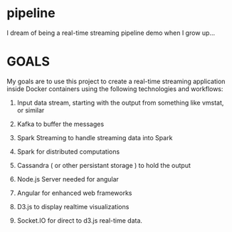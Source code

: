 # pipeline

I dream of being a real-time streaming pipeline demo when I grow up...


# GOALS

My goals are to use this project to create a real-time
streaming application inside Docker containers using the
following technologies and workflows:

1) Input data stream, starting with the output from something like vmstat, or similar

2) Kafka to buffer the messages

3) Spark Streaming to handle streaming data into Spark

4) Spark for distributed computations

5) Cassandra ( or other persistant storage ) to hold the output

6) Node.js Server needed for angular

7) Angular for enhanced web frameworks

8) D3.js to display realtime visualizations


9) Socket.IO for direct to d3.js real-time data.
